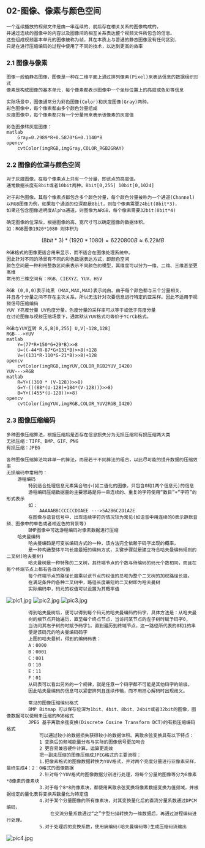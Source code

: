 ## 02-图像、像素与颜色空间

    一个连续播放的视频文件是由一串连续的、前后存在相关关系的图像构成的，
    并通过连续的图像中的内容以及图像间的相互关系表达整个视频文件所包含的信息。
    这些组成视频基本单元的图像被称为帧，其在本质上与普通的静态图像没有任何区别，
    只是在进行压缩编码的过程中使用了不同的技术，以达到更高的效率

### 2.1 图像与像素

    图像一般值静态图像，图像是一种在二维平面上通过排列像素(Pixel)来表达信息的数据组织形式
    像素是构成图像的基本单元，每个像素都表示图像中一个坐标位置上的亮度或色彩等信息
    
    实际场景中，图像通常分为彩色图像(Color)和灰度图像(Gray)两种。
    彩色图像中，每个像素都由多个颜色分量组成
    灰度图像中，每个像素都只有一个分量用来表示该像素的灰度值

    彩色图像转灰度图像：
    matlab    
        Gray=0.2989*R+0.5870*G+0.1140*B
    opencv    
        cvtColor(imgRGB,imgGray,COLOR_RGB2GRAY)

### 2.2 图像的位深与颜色空间

    对于灰度图像，在每个像素点上只有一个分量，即该点的亮度值。
    通常数据长度有8bit或者10bit两种。8bit[0,255] 10bit[0,1024]

    对于彩色图像，其每个像素点都包含多个颜色分量，每个颜色分量被称为一个通道(Channel)
    以RGB图像为例，如果每个通道的位深都是8bit，则每个像素需要24bit(8bit*3)，
    如果还包含图像透明度Alpha通道，则图像为ARGB，每个像素需要32bit(8bit*4)

    确定图像的位深后，根据图像的高、宽尺寸可以确定图像的数据体积。
    如：RGB图像1920*1080 则体积为

$$
(8bit*3)*(1920*1080)=6220800B \approx 6.22MB $$

    RGB格式的图像更适合用来显示，而不适合在图像处理系统中。
    因此针对不同的场景有不同的彩色数据表达方式，即颜色空间
    颜色空间是一种利用整数区间来表示不同颜色的模型，其维度可以分为一维、二维、三维甚至更高维
    常用的三维空间有：RGB、CIEXYZ、YUV、HSV
    
    RGB (0,0,0)表示纯黑 (MAX,MAX,MAX)表示纯白。由于每个颜色都与三个分量相关，
    并且各个分量之间不存在主次关系，所以无法针对次要信息进行特定的亚采样。因此不适用于视频信号压缩编码
    YUV Y亮度分量 UV色度分量。色度分量的采样率可以等于或低于亮度分量
    在讨论图像与视频压缩场景下，通常默认YUV格式可等价于YCrCb格式。

    RGB与YUV互转 R,G,B[0,255] U,V[-128,128]
    RGB--->YUV
    matlab  
        Y=(77*R+150*G+29*B)>>8 
        U=((-44*R-87*G+131*B)>>8)+128 
        V=((131*R-110*G-21*B)>>8)+128
    opencv  
        cvtColor(imgRGB,imgYUV,COLOR_RGB2YUV_I420)
    YUV--->RGB
    matlab  
        R=Y+((360 * (V-128))>>8) 
        G=Y-(((88*(U-128)+184*(V-128)))>>8) 
        B=Y+((455*(U-128))>>8)
    opencv
        cvtColor(imgYUV,imgRGB,COLOR_YUV2RGB_I420)

### 2.3 图像压缩编码

    多种图像压缩算法，根据压缩后是否存在信息损失分为无损压缩和有损压缩两大类
    无损压缩：TIFF、BMP、GIF、PNG
    有损压缩：JPEG
    
    各种图像压缩算法均非单一的算法，而是若干不同算法的组合，以此尽可能的提升数据的压缩效率
    无损编码中常用的：
        游程编码
            特别适合处理信息元素集合较小(如二值化的图像，只包含0和1两个信息元)的信息
            游程编码压缩数据量的主要思路是将一串连续的、重复的字符使用“数目”+“字符”的形式表示
            如：
                AAAAABBCCCCCCDDAEE --->5A2B6C2D1A2E
            在图像与语音信号中，出现连续字符的情况较为常见(如语音中用连续的0表示静默音频、图像中的单色或者相近色的背景等)
            BMP图像中可选游程编码对像素数据进行压缩
        哈夫曼编码
            哈夫曼编码是可变长编码方式的一种，该方法完全依赖于码字出现的概率，
            是一种构造整体平均长度最短的编码方式，关键步骤就是建立符合哈夫曼编码规则的二叉树(哈夫曼树)
            哈夫曼树是一种特殊的二叉树，其终端节点的个数与待编码的码元个数相同，而且在每个终端节点上都有各自的权值
            每个终端节点的路径长度乘以该节点的权值的总和为整个二叉树的加权路径长度。
            在满足条件的各种二叉树中，路径长度最短的二叉树即为哈夫曼树
            实际编码中，码元的权值可以设置为其概率值

<img src="pic1.jpg" alt="pic1.jpg"/>
<img src="pic2.jpg" alt="pic2.jpg"/>
<img src="pic3.jpg" alt="pic3.jpg"/>

            得到哈夫曼树后，便可以得到每个码元的哈夫曼编码的码字，具体方法是：从哈夫曼
            树的根节点开始遍历，直至每个终点节点，当访问某节点的左子树时赋予码字0,
            当访问其右子树的时赋予码字1。直到遍历到终端节点，这一路径所代表的0和1的串
            便是该码元的哈夫曼编码码字
            上图的哈夫曼树，得到的编码码表：
            A：0000  
            B：0001 
            C：001 
            D：10 
            E：11 
            F：01
            从码表可以看出另外的一个规律，就是任意一个码字都不可能是其他码字的前缀。
            因此哈夫曼编码的信息可以紧密排列且连续传输，而不用担心解码时出现歧义。

            常见的图像压缩编码格式
            BMP Bitmap 可以保存位深为1bit、4bit、8bit、24bit或者32bit的图像，图像数据可以使用未压缩的RGB格式
            JPEG 基于离散余弦变换(Discrete Cosine Transform DCT)的有损压缩编码格式
                可以通过较小的数据损失获得较小的数据体积。离散余弦变换具有以下特点：
                1 变换后的频域能量分布与实际的图像信号更加吻合
                2 更容易兼容硬件计算，运算更高效
                把一副未压缩的图像压缩成JPEG格式的主要流程：
                1.把像素格式的图像数据转换为YUV格式，并对两个亮度分量进行亚像素采样，最终生成4：2：0格式的图像数据
                2.针对每个YUV格式的图像数据分别进行处理，将每个分量的图像等分为8像素*8像素的像素块
                3.对于每个8*8的像素块，都使用离散余弦变换将像素数据变换为值频域，并根据给定的量化表将变换系数量化为特定值
                4.对于某个分量图像的所有像素块，对其变换量化后的直流分量系数通过DPCM编码，
                    在交流分量系数通过“之”字型扫描转换为一维数据后，再通过游程编码进行处理。
                5.对于处理后的变换系数，使用熵编码(哈夫曼编码等)生成压缩码流输出

<img src="pic4.jpg" alt="pic4.jpg"/>